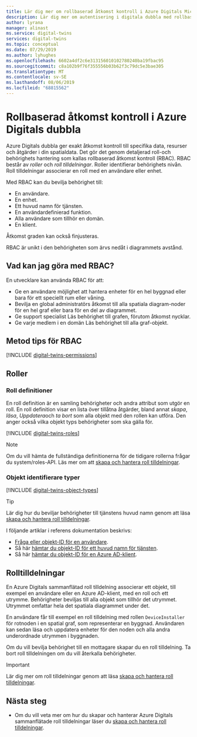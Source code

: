 ```yaml
---
title: Lär dig mer om rollbaserad åtkomst kontroll i Azure Digitals Microsoft Docs
description: Lär dig mer om autentisering i digitala dubbla med rollbaserad åtkomst kontroll.
author: lyrana
manager: alinast
ms.service: digital-twins
services: digital-twins
ms.topic: conceptual
ms.date: 07/29/2019
ms.author: lyhughes
ms.openlocfilehash: 6602a4df2c6e313156010102780240ba19fbac95
ms.sourcegitcommit: c8a102b9f76f355556b03b62f3c79dc5e3bae305
ms.translationtype: MT
ms.contentlocale: sv-SE
ms.lasthandoff: 08/06/2019
ms.locfileid: "68815562"
---
```

# <a name="role-based-access-control-in-azure-digital-twins"></a>Rollbaserad åtkomst kontroll i Azure Digitals dubbla

Azure Digitals dubbla ger exakt åtkomst kontroll till specifika data, resurser och åtgärder i din spatialdata. Det gör det genom detaljerad roll-och behörighets hantering som kallas rollbaserad åtkomst kontroll (RBAC). RBAC består av _roller_ och _roll tilldelningar_. Roller identifierar behörighets nivån. Roll tilldelningar associerar en roll med en användare eller enhet.

Med RBAC kan du bevilja behörighet till:

- En användare.
- En enhet.
- Ett huvud namn för tjänsten.
- En användardefinierad funktion.
- Alla användare som tillhör en domän.
- En klient.

Åtkomst graden kan också finjusteras.

RBAC är unikt i den behörigheten som ärvs nedåt i diagrammets avstånd.

## <a name="what-can-i-do-with-rbac"></a>Vad kan jag göra med RBAC?

En utvecklare kan använda RBAC för att:

- Ge en användare möjlighet att hantera enheter för en hel byggnad eller bara för ett speciellt rum eller våning.
- Bevilja en global administratörs åtkomst till alla spatiala diagram-noder för en hel graf eller bara för en del av diagrammet.
- Ge support specialist Läs behörighet till grafen, förutom åtkomst nycklar.
- Ge varje medlem i en domän Läs behörighet till alla graf-objekt.

## <a name="rbac-best-practices"></a>Metod tips för RBAC

[!INCLUDE [digital-twins-permissions](../../includes/digital-twins-rbac-best-practices.md)]

## <a name="roles"></a>Roller

### <a name="role-definitions"></a>Roll definitioner

En roll definition är en samling behörigheter och andra attribut som utgör en roll. En roll definition visar en lista över tillåtna åtgärder, bland annat *skapa*, *läsa*, *Uppdatera*och *ta bort* som alla objekt med den rollen kan utföra. Den anger också vilka objekt typs behörigheter som ska gälla för.

[!INCLUDE [digital-twins-roles](../../includes/digital-twins-roles.md)]

>[!NOTE]
> Om du vill hämta de fullständiga definitionerna för de tidigare rollerna frågar du system/roles-API.
> Läs mer om att [skapa och hantera roll tilldelningar](./security-create-manage-role-assignments.md#all).

### <a name="object-identifier-types"></a>Objekt identifierare typer

[!INCLUDE [digital-twins-object-types](../../includes/digital-twins-object-id-types.md)]

>[!TIP]
> Lär dig hur du beviljar behörigheter till tjänstens huvud namn genom att läsa [skapa och hantera roll tilldelningar](./security-create-manage-role-assignments.md#grant).

I följande artiklar i referens dokumentation beskrivs:

- [Fråga eller objekt-ID för en användare](https://docs.microsoft.com/powershell/module/azuread/get-azureaduser?view=azureadps-2.0).
- Så här [hämtar du objekt-ID för ett huvud namn för tjänsten](https://docs.microsoft.com/powershell/module/az.resources/get-azadserviceprincipal).
- Så här [hämtar du objekt-ID för en Azure AD-klient](../active-directory/develop/quickstart-create-new-tenant.md).

## <a name="role-assignments"></a>Rolltilldelningar

En Azure Digitals sammanflätad roll tilldelning associerar ett objekt, till exempel en användare eller en Azure AD-klient, med en roll och ett utrymme. Behörigheter beviljas till alla objekt som tillhör det utrymmet. Utrymmet omfattar hela det spatiala diagrammet under det.

En användare får till exempel en roll tilldelning med rollen `DeviceInstaller` för rotnoden i en spatial graf, som representerar en byggnad. Användaren kan sedan läsa och uppdatera enheter för den noden och alla andra underordnade utrymmen i byggnaden.

Om du vill bevilja behörighet till en mottagare skapar du en roll tilldelning. Ta bort roll tilldelningen om du vill återkalla behörigheter.

>[!IMPORTANT]
> Lär dig mer om roll tilldelningar genom att läsa [skapa och hantera roll tilldelningar](./security-create-manage-role-assignments.md).

## <a name="next-steps"></a>Nästa steg

- Om du vill veta mer om hur du skapar och hanterar Azure Digitals sammanflätade roll tilldelningar läser du [skapa och hantera roll tilldelningar](./security-create-manage-role-assignments.md).
